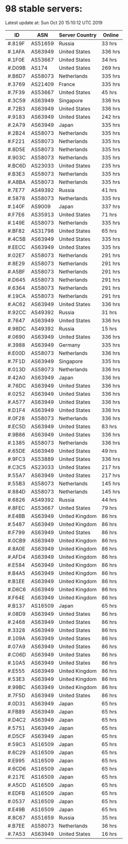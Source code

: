 # 98 stable servers:

Latest update at: Sun Oct 20 15:10:12 UTC 2019

| ID | ASN | Server Country | Online |
| -- | --- | -------------- | ------ |
| #.819F | AS51659 | Russia | 33 hrs |
| #.1AFA | AS63949 | United States | 336 hrs |
| #.1F0E | AS53667 | United States | 34 hrs |
| #.D09B | AS174 | United States | 269 hrs |
| #.B6D7 | AS58073 | Netherlands | 335 hrs |
| #.3769 | AS21409 | France | 335 hrs |
| #.7F39 | AS53667 | United States | 45 hrs |
| #.3C59 | AS63949 | Singapore | 336 hrs |
| #.72B3 | AS63949 | United States | 336 hrs |
| #.9183 | AS63949 | United States | 242 hrs |
| #.2A79 | AS63949 | Japan | 335 hrs |
| #.2B24 | AS58073 | Netherlands | 335 hrs |
| #.F221 | AS58073 | Netherlands | 335 hrs |
| #.8D5E | AS58073 | Netherlands | 335 hrs |
| #.903C | AS58073 | Netherlands | 335 hrs |
| #.BC6D | AS23033 | United States | 235 hrs |
| #.B3E3 | AS58073 | Netherlands | 335 hrs |
| #.A8BA | AS58073 | Netherlands | 335 hrs |
| #.7E77 | AS49392 | Russia | 41 hrs |
| #.5878 | AS58073 | Netherlands | 335 hrs |
| #.140F | AS9009 | Japan | 337 hrs |
| #.F7E6 | AS35913 | United States | 71 hrs |
| #.149E | AS58073 | Netherlands | 335 hrs |
| #.BF82 | AS31798 | United States | 65 hrs |
| #.4C5B | AS63949 | United States | 335 hrs |
| #.EECC | AS63949 | United States | 335 hrs |
| #.02E7 | AS58073 | Netherlands | 291 hrs |
| #.8E29 | AS58073 | Netherlands | 291 hrs |
| #.A5BF | AS58073 | Netherlands | 291 hrs |
| #.D645 | AS58073 | Netherlands | 291 hrs |
| #.6364 | AS58073 | Netherlands | 291 hrs |
| #.19CA | AS58073 | Netherlands | 291 hrs |
| #.AC62 | AS63949 | United States | 336 hrs |
| #.92CC | AS49392 | Russia | 31 hrs |
| #.7647 | AS63949 | United States | 336 hrs |
| #.98DC | AS49392 | Russia | 15 hrs |
| #.0690 | AS63949 | United States | 336 hrs |
| #.3988 | AS63949 | Germany | 335 hrs |
| #.E00D | AS58073 | Netherlands | 336 hrs |
| #.7F1D | AS63949 | Singapore | 335 hrs |
| #.013D | AS58073 | Netherlands | 336 hrs |
| #.42A0 | AS63949 | Japan | 336 hrs |
| #.76DC | AS63949 | United States | 336 hrs |
| #.0252 | AS63949 | United States | 336 hrs |
| #.A577 | AS63949 | United States | 336 hrs |
| #.D1F4 | AS63949 | United States | 336 hrs |
| #.0F28 | AS58073 | Netherlands | 336 hrs |
| #.EC5D | AS63949 | United States | 83 hrs |
| #.9B86 | AS63949 | United States | 336 hrs |
| #.1385 | AS58073 | Netherlands | 336 hrs |
| #.65DE | AS63949 | United States | 49 hrs |
| #.9FC3 | AS53889 | United States | 336 hrs |
| #.C3C5 | AS23033 | United States | 217 hrs |
| #.55A7 | AS63949 | United States | 217 hrs |
| #.55B3 | AS58073 | Netherlands | 145 hrs |
| #.884D | AS58073 | Netherlands | 145 hrs |
| #.6826 | AS49392 | Russia | 44 hrs |
| #.8FEC | AS53667 | United States | 79 hrs |
| #.E4BB | AS63949 | United Kingdom | 86 hrs |
| #.5487 | AS63949 | United Kingdom | 86 hrs |
| #.F799 | AS63949 | United States | 86 hrs |
| #.0CB9 | AS63949 | United Kingdom | 86 hrs |
| #.8A0E | AS63949 | United Kingdom | 86 hrs |
| #.AFD4 | AS63949 | United Kingdom | 86 hrs |
| #.E584 | AS63949 | United Kingdom | 86 hrs |
| #.B4A5 | AS63949 | United Kingdom | 86 hrs |
| #.B1EE | AS63949 | United Kingdom | 86 hrs |
| #.D6C6 | AS63949 | United Kingdom | 86 hrs |
| #.F64E | AS63949 | United Kingdom | 86 hrs |
| #.B137 | AS16509 | Japan | 65 hrs |
| #.08D9 | AS63949 | United States | 86 hrs |
| #.2468 | AS63949 | United States | 86 hrs |
| #.3328 | AS63949 | United States | 86 hrs |
| #.109A | AS63949 | United States | 86 hrs |
| #.07A9 | AS63949 | United States | 86 hrs |
| #.C06D | AS63949 | United States | 86 hrs |
| #.10A5 | AS63949 | United States | 86 hrs |
| #.E555 | AS63949 | United Kingdom | 86 hrs |
| #.53E3 | AS63949 | United Kingdom | 86 hrs |
| #.99BC | AS63949 | United Kingdom | 86 hrs |
| #.7F5D | AS63949 | United States | 86 hrs |
| #.0D31 | AS63949 | Japan | 65 hrs |
| #.FB89 | AS63949 | Japan | 65 hrs |
| #.D4C2 | AS63949 | Japan | 65 hrs |
| #.5751 | AS63949 | Japan | 65 hrs |
| #.D5CF | AS63949 | Japan | 65 hrs |
| #.59C3 | AS16509 | Japan | 65 hrs |
| #.6C29 | AS16509 | Japan | 65 hrs |
| #.E995 | AS16509 | Japan | 65 hrs |
| #.6CD6 | AS16509 | Japan | 65 hrs |
| #.217E | AS16509 | Japan | 65 hrs |
| #.A5CD | AS16509 | Japan | 65 hrs |
| #.EDFB | AS16509 | Japan | 65 hrs |
| #.0537 | AS16509 | Japan | 65 hrs |
| #.E49B | AS16509 | Japan | 65 hrs |
| #.8C67 | AS51659 | Russia | 35 hrs |
| #.B7EE | AS58073 | Netherlands | 36 hrs |
| #.7A53 | AS63949 | United States | 16 hrs |

